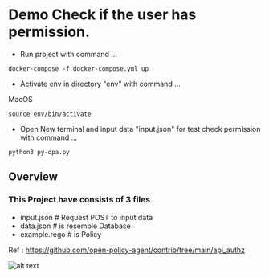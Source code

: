 # Demo Check if the user has permission.

- Run project with command ...
```
docker-compose -f docker-compose.yml up
```

- Activate env in directory "env" with command ...

MacOS
```
source env/bin/activate   
```

- Open New terminal and input data "input.json" for test check permission with command ...
```
python3 py-opa.py
```
## Overview
### This Project have consists of 3 files
- input.json # Request POST to input data 
- data.json # is resemble Database
- example.rego # is Policy 

Ref : https://github.com/open-policy-agent/contrib/tree/main/api_authz

![alt text](https://d33wubrfki0l68.cloudfront.net/b394f524e15a67457b85fdfeed02ff3f2764eb9e/6ac2b/docs/latest/images/opa-service.svg)

